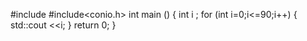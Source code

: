 #include<iostream>
#include<conio.h> 
int main ()
{
	int i ;
	for (int i=0;i<=90;i++)
	{
		std::cout <<i;
	}
 return 0;
 }
